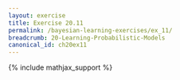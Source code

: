 ```yaml
---
layout: exercise
title: Exercise 20.11
permalink: /bayesian-learning-exercises/ex_11/
breadcrumb: 20-Learning-Probabilistic-Models
canonical_id: ch20ex11
---
```


{% include mathjax_support %}
